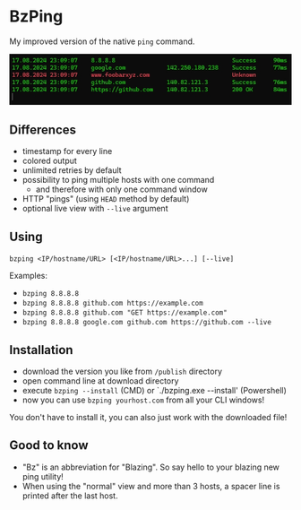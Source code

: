 # BzPing

My improved version of the native `ping` command.

![Screenshot](img/screenshot.jpg)

## Differences

* timestamp for every line
* colored output
* unlimited retries by default
* possibility to ping multiple hosts with one command
  * and therefore with only one command window
* HTTP "pings" (using `HEAD` method by default)
* optional live view with `--live` argument

## Using

`bzping <IP/hostname/URL> [<IP/hostname/URL>...] [--live]`

Examples:
- `bzping 8.8.8.8`
- `bzping 8.8.8.8 github.com https://example.com`
- `bzping 8.8.8.8 github.com "GET https://example.com"`
- `bzping 8.8.8.8 google.com github.com https://github.com --live`

## Installation
- download the version you like from `/publish` directory
- open command line at download directory
- execute `bzping --install` (CMD) or `./bzping.exe --install' (Powershell)
- now you can use `bzping yourhost.com` from all your CLI windows!

You don't have to install it, you can also just work with the downloaded file!

## Good to know

- "Bz" is an abbreviation for "Blazing". So say hello to your blazing new ping utility!
- When using the "normal" view and more than 3 hosts, a spacer line is printed after the last host.